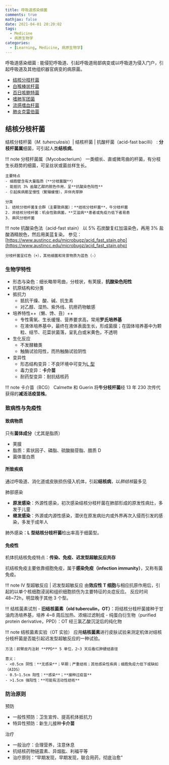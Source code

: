 ```yaml
---
title: 呼吸道感染细菌
comments: true
mathjax: false
date: 2021-04-01 20:20:02
tags:
  - Medicine
  - 病原生物学
categories:
  - [Learning, Medicine, 病原生物学]
---
```


呼吸道感染细菌
: 能侵犯呼吸道、引起呼吸道局部病变或以呼吸道为侵入门户，引起呼吸道及其他组织器官病变的病原菌。

- [结核分枝杆菌](#结核分枝杆菌)
- [白喉棒状杆菌](#白喉棒状杆菌)
- [百日咳鲍特菌](#百日咳鲍特菌)
- [嗜肺军团菌](#嗜肺军团菌)
- [流感嗜血杆菌](#流感嗜血杆菌)
- [肺炎克雷伯菌](#肺炎克雷伯菌)

<!-- more -->

## 结核分枝杆菌

结核分枝杆菌（*M. tuherculosis*）| 结核杆菌 | 抗酸杆菌（acid-fast bacilli）
: **分枝杆菌属**细菌，可引起人类**结核病**。

!!! note 分枝杆菌属（Mycobacterium）
    一类细长、直或微弯曲的杆菌，有分枝生长趋势的细菌，可呈丝状或菌丝样生长。

    主要特点
    - 细胞壁含有大量脂质（**分枝菌酸**）
    - 能抵抗 3% 盐酸乙醇的脱色作用，呈**抗酸染色阳性**
    - 引起疾病都呈慢性（繁殖缓慢），并伴肉芽肿

    分类
    1. 结核分枝杆菌复合群（主要致病菌）：**结核分枝杆菌**，牛分枝杆菌
    2. 非结核分枝杆菌：机会性致病菌，**艾滋病**患者或免疫力低下者易患
    3. 麻风分枝杆菌


!!! note 抗酸染色法（acid-fast stain）
    以 5% 石炭酸复红加温染色，再用 3% 盐酸酒精脱色，然后用美蓝复染。
    参见：[https://www.austincc.edu/microbugz/acid_fast_stain.php](https://www.austincc.edu/microbugz/acid_fast_stain.php)

    分枝杆菌呈红色（+），其他细菌和背景物质为蓝色（-）

### 生物学特性

- 形态与染色：细长略带弯曲，分枝状，有荚膜，**抗酸染色阳性**
- 抗原结构和分类
- 抵抗力
    - 抵抗干燥、酸、碱、抗生素
    - 对乙醇、湿热、紫外线、抗痨药物敏感
- 培养特性++（懒、馋、丑）++
    - 专性需氧、生长缓慢、营养要求高，常用**罗氏培养基**
    - 在液体培养基中，最终在液体表面生长，形成菌膜；在固体培养基中为颗粒、结节、花菜状菌落，呈乳白或米黄色，不透明
- 生化反应
    - 不发酵糖类
    - 触酶试验阳性，而热触酶试验阴性
- 变异性
    - 形态结构变异：不良环境中可变为<a href="{% post_path 细菌 %}#细胞壁">L 型</a>
    - 毒力变异：**卡介苗**
    - 耐药型变异：耐抗结核药

!!! note 卡介苗（BCG）
    Calmette 和 Guerin 将**牛分枝杆菌**经 13 年 230 次传代获得的**减活活疫苗株**。

### 致病性与免疫性

#### 致病物质

只有**菌体成分**（尤其是脂质）
- 荚膜
- 脂质：索状因子、磷脂、硫酸脑苷脂、腊质 D
- 菌体蛋白质

#### 所致疾病

通过呼吸道、消化道或皮肤损伤侵入机体，引起**结核病**，以*肺结核*最多见

肺部感染
- **原发感染**：外源性感染，初次感染结核分枝杆菌在肺部形成的原发性病灶，多发于儿童
- **继发感染**：外源或内源性感染，潜伏在原发病灶内或外界再次入侵而引发的感染，多发于成年人

肺外感染：**L 型结核分枝杆菌**检出率高于细菌型。

#### 免疫性

机体抗结核免疫特点：**传染、免疫、迟发型超敏反应共存**

抗结核免疫主要依靠细胞免疫，属于**感染免疫（infection immunity）**，又称有菌免疫。

!!! note Ⅳ 型超敏反应 | 迟发型超敏反应
    由**效应性 T 细胞**与相应抗原作用后，引起的以单个核细胞浸润和组织细胞损伤为主要特征的炎症反应。
    反应时间 48~72h，明显晚于其他 3 个型。

!!! 结核菌素试剂
    - **旧结核菌素（old tuberculin，OT）**：将结核分枝杆菌接种于甘油肉汤培养基，培养 4~8 周后加热、浓缩过滤制成
    - 纯蛋白衍生物（purified protein derivative，PPD）：OT 经三氯乙酸沉淀后的纯化物

!!! note 结核菌素实验（OT 实验）
    应用**结核菌素**进行皮肤试验来测定机体对结核分枝杆菌是否能引起迟发型超敏反应的一种试验。

    方法：前臂皮内注射 **PPD** 5 单位，2~3 天后看红肿硬结直径

    意义：
    - <0.5cm 阴性：**无感染**；早期；严重结核；其他感染性疾病；细胞免疫力低下或缺如（AIDS）
    - 0.5~1.5cm 阳性：**感染**；**接种过疫苗**
    - >1.5cm 强阳性：**可能有活动性结核**

### 防治原则

预防
- 一般性预防：卫生宣传、提高机体抵抗力
- 特异性预防：新生儿接种**卡介苗**

治疗
- 一般治疗：合理营养，注意休息
- 抗结核药物链震素、异烟肱、利福平等
- 治疗原则：“早期发现，早期发现，联合用药，彻底治愈”




